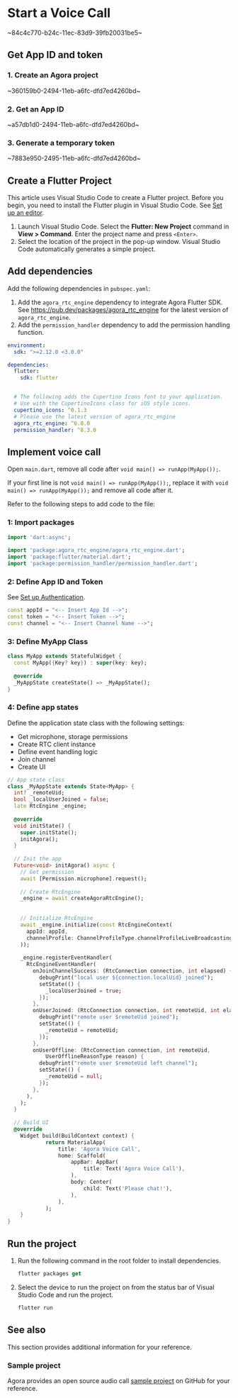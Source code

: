 # Start a Voice Call

~84c4c770-b24c-11ec-83d9-39fb20031be5~


## Get App ID and token

### 1. Create an Agora project

~360159b0-2494-11eb-a6fc-dfd7ed4260bd~


### 2. Get an App ID

~a57db1d0-2494-11eb-a6fc-dfd7ed4260bd~


### 3. Generate a temporary token

~7883e950-2495-11eb-a6fc-dfd7ed4260bd~


## Create a Flutter Project

This article uses Visual Studio Code to create a Flutter project. Before you begin, you need to install the Flutter plugin in Visual Studio Code. See [Set up an editor](https://flutter.dev/docs/get-started/editor?tab=vscode).

1. Launch Visual Studio Code. Select the **Flutter: New Project** command in **View > Command**. Enter the project name and press `<Enter>`.
2. Select the location of the project in the pop-up window. Visual Studio Code automatically generates a simple project.

## Add dependencies

Add the following dependencies in `pubspec.yaml`:

1. Add the `agora_rtc_engine` dependency to integrate Agora Flutter SDK. See https://pub.dev/packages/agora_rtc_engine for the latest version of `agora_rtc_engine`.
2. Add the `permission_handler` dependency to add the permission handling function.

```yaml
environment:
  sdk: ">=2.12.0 <3.0.0"

dependencies:
  flutter:
    sdk: flutter


  # The following adds the Cupertino Icons font to your application.
  # Use with the CupertinoIcons class for iOS style icons.
  cupertino_icons: ^0.1.3
  # Please use the latest version of agora_rtc_engine
  agora_rtc_engine: ^6.0.0
  permission_handler: ^8.3.0
```


## Implement voice call

Open `main.dart`, remove all code after `void main() => runApp(MyApp());`.

<div class="alert note">If your first line is not <code>void main() => runApp(MyApp());</code>, replace it with <code>void main() => runApp(MyApp());</code> and remove all code after it.</div>

Refer to the following steps to add code to the file:

### 1: Import packages

```dart
import 'dart:async';
 
import 'package:agora_rtc_engine/agora_rtc_engine.dart';
import 'package:flutter/material.dart';
import 'package:permission_handler/permission_handler.dart';
```


### 2: Define App ID and Token

See [Set up Authentication](/en/Agora%20Platform/token?platform=All%20Platforms).


```dart
const appId = "<-- Insert App Id -->";
const token = "<-- Insert Token -->";
const channel = "<-- Insert Channel Name -->";
```

### 3: Define MyApp Class


```dart
class MyApp extends StatefulWidget {
  const MyApp({Key? key}) : super(key: key);
 
  @override
  _MyAppState createState() => _MyAppState();
}
```

### 4: Define app states

Define the application state class with the following settings:

- Get microphone, storage permissions
- Create RTC client instance
- Define event handling logic
- Join channel
- Create UI

```dart
// App state class
class _MyAppState extends State<MyApp> {
  int? _remoteUid;
  bool _localUserJoined = false;
  late RtcEngine _engine;
 
  @override
  void initState() {
    super.initState();
    initAgora();
  }
 
  // Init the app
  Future<void> initAgora() async {
    // Get permission
    await [Permission.microphone].request();
 
    // Create RtcEngine
    _engine = await createAgoraRtcEngine();
 
 
    // Initialize RtcEngine
    await _engine.initialize(const RtcEngineContext(
      appId: appId,
      channelProfile: ChannelProfileType.channelProfileLiveBroadcasting,
    ));
 
    _engine.registerEventHandler(
      RtcEngineEventHandler(
        onJoinChannelSuccess: (RtcConnection connection, int elapsed) {
          debugPrint("local user ${connection.localUid} joined");
          setState(() {
            _localUserJoined = true;
          });
        },
        onUserJoined: (RtcConnection connection, int remoteUid, int elapsed) {
          debugPrint("remote user $remoteUid joined");
          setState(() {
            _remoteUid = remoteUid;
          });
        },
        onUserOffline: (RtcConnection connection, int remoteUid,
            UserOfflineReasonType reason) {
          debugPrint("remote user $remoteUid left channel");
          setState(() {
            _remoteUid = null;
          });
        },
      ),
    );
  }
 
  // Build UI
  @override
    Widget build(BuildContext context) {
            return MaterialApp(
                title: 'Agora Voice Call',
                home: Scaffold(
                    appBar: AppBar(
                        title: Text('Agora Voice Call'),
                    ),
                    body: Center(
                        child: Text('Please chat!'),
                    ),
                ),
            );
    }
}
```


## Run the project

1. Run the following command in the root folder to install dependencies.

	```dart
	flutter packages get
	```

2. Select the device to run the project on from the status bar of Visual Studio Code and run the project.

	```dart
	flutter run
	```
	
## See also

This section provides additional information for your reference.

### Sample project

Agora provides an open source audio call [sample project](https://github.com/AgoraIO/Agora-Flutter-SDK/tree/main/example) on GitHub for your reference.

